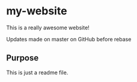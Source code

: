 # my-website

This is a really awesome website!

Updates made on master on GitHub before rebase

## Purpose

This is just a readme file.

